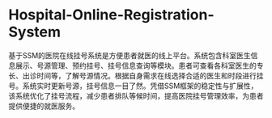 # Hospital-Online-Registration-System
基于SSM的医院在线挂号系统是方便患者就医的线上平台。系统包含科室医生信息展示、号源管理、预约挂号、挂号信息查询等模块。患者可查看各科室医生的专长、出诊时间等，了解号源情况。根据自身需求在线选择合适的医生和时段进行挂号。系统实时更新号源，挂号信息一目了然。凭借SSM框架的稳定性与扩展性，该系统优化了挂号流程，减少患者排队等候时间，提高医院挂号管理效率，为患者提供便捷的就医服务。
